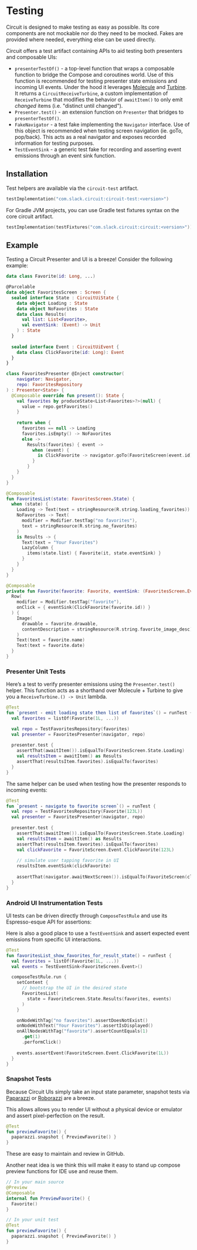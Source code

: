 Testing
=======

Circuit is designed to make testing as easy as possible. Its core components are not mockable nor do they need to be mocked. Fakes are provided where needed, everything else can be used directly.

Circuit offers a test artifact containing APIs to aid testing both presenters and composable UIs:

- `presenterTestOf()` - a top-level function that wraps a composable function to bridge the Compose and coroutines world. Use of this function is recommended for testing presenter state emissions and incoming UI events. Under the hood it leverages [Molecule](https://github.com/cashapp/molecule) and [Turbine](https://github.com/cashapp/turbine). It returns a `CircuitReceiveTurbine`, a custom implementation of `ReceiveTurbine` that modifies the behavior of `awaitItem()` to only emit _changed_ items (i.e. "distinct until changed").
- `Presenter.test()` - an extension function on `Presenter` that bridges to `presenterTestOf()`.
- `FakeNavigator` - a test fake implementing the `Navigator` interface. Use of this object is recommended when testing screen navigation (ie. goTo, pop/back). This acts as a real navigator and exposes recorded information for testing purposes.
- `TestEventSink` - a generic test fake for recording and asserting event emissions through an event sink function.

## Installation

Test helpers are available via the `circuit-test` artifact.

```kotlin
testImplementation("com.slack.circuit:circuit-test:<version>")
```

For Gradle JVM projects, you can use Gradle test fixtures syntax on the core circuit artifact.

```kotlin
testImplementation(testFixtures("com.slack.circuit:circuit:<version>"))
```

## Example

Testing a Circuit Presenter and UI is a breeze! Consider the following example:

```kotlin
data class Favorite(id: Long, ...)

@Parcelable
data object FavoritesScreen : Screen {
  sealed interface State : CircuitUiState {
    data object Loading : State
    data object NoFavorites : State
    data class Results(
      val list: List<Favorite>,
      val eventSink: (Event) -> Unit
    ) : State
  }
  
  sealed interface Event : CircuitUiEvent {
    data class ClickFavorite(id: Long): Event
  }
}

class FavoritesPresenter @Inject constructor(
    navigator: Navigator,
    repo: FavoritesRepository
) : Presenter<State> {
  @Composable override fun present(): State {
    val favorites by produceState<List<Favorites>?>(null) {
      value = repo.getFavorites()
    }
    
    return when {
      favorites == null -> Loading
      favorites.isEmpty() -> NoFavorites
      else ->
        Results(favorites) { event ->
          when (event) {
            is ClickFavorite -> navigator.goTo(FavoriteScreen(event.id))
          }
        }
    }
  }
}

@Composable
fun FavoritesList(state: FavoritesScreen.State) {
  when (state) {
    Loading -> Text(text = stringResource(R.string.loading_favorites))
    NoFavorites -> Text(
      modifier = Modifier.testTag("no favorites"),
      text = stringResource(R.string.no_favorites)
    )
    is Results -> {
      Text(text = "Your Favorites")
      LazyColumn {
        items(state.list) { Favorite(it, state.eventSink) }
      }
    }
  }
}

@Composable
private fun Favorite(favorite: Favorite, eventSink: (FavoritesScreen.Event) -> Unit) {
  Row(
    modifier = Modifier.testTag("favorite"),
    onClick = { eventSink(ClickFavorite(favorite.id)) }
  ) {
    Image(
      drawable = favorite.drawable, 
      contentDescription = stringResource(R.string.favorite_image_desc)
    )
    Text(text = favorite.name)
    Text(text = favorite.date)
  }
}
```

### Presenter Unit Tests

Here’s a test to verify presenter emissions using the `Presenter.test()` helper. This function acts as a shorthand over Molecule + Turbine to give you a `ReceiveTurbine.() -> Unit` lambda.

```kotlin
@Test 
fun `present - emit loading state then list of favorites`() = runTest {
  val favorites = listOf(Favorite(1L, ...))

  val repo = TestFavoritesRepository(favorites)
  val presenter = FavoritesPresenter(navigator, repo)
  
  presenter.test {
    assertThat(awaitItem()).isEqualTo(FavoritesScreen.State.Loading)
    val resultsItem = awaitItem() as Results
    assertThat(resultsItem.favorites).isEqualTo(favorites)
  }
}
```

The same helper can be used when testing how the presenter responds to incoming events: 

```kotlin
@Test 
fun `present - navigate to favorite screen`() = runTest {
  val repo = TestFavoritesRepository(Favorite(123L))
  val presenter = FavoritesPresenter(navigator, repo)
  
  presenter.test {
    assertThat(awaitItem()).isEqualTo(FavoritesScreen.State.Loading)
    val resultsItem = awaitItem() as Results
    assertThat(resultsItem.favorites).isEqualTo(favorites)
    val clickFavorite = FavoriteScreen.Event.ClickFavorite(123L)
    
    // simulate user tapping favorite in UI
    resultsItem.eventSink(clickFavorite)
    
    assertThat(navigator.awaitNextScreen()).isEqualTo(FavoriteScreen(clickFavorite.id))
  }
}
```

### Android UI Instrumentation Tests

UI tests can be driven directly through `ComposeTestRule` and use its Espresso-esque API for assertions:

Here is also a good place to use a `TestEventSink` and assert expected event emissions from specific UI interactions.

```kotlin
@Test
fun favoritesList_show_favorites_for_result_state() = runTest {
  val favorites = listOf(Favorite(1L, ...))
  val events = TestEventSink<FavoriteScreen.Event>()

  composeTestRule.run {
    setContent { 
      // bootstrap the UI in the desired state
      FavoritesList(
        state = FavoriteScreen.State.Results(favorites, events)
      )
    }

    onNodeWithTag("no favorites").assertDoesNotExist()
    onNodeWithText("Your Favorites").assertIsDisplayed()
    onAllNodesWithTag("favorite").assertCountEquals(1)
      .get(1)
      .performClick()
    
    events.assertEvent(FavoriteScreen.Event.ClickFavorite(1L))
  }
}
```


### Snapshot Tests

Because Circuit UIs simply take an input state parameter, snapshot tests via [Paparazzi](https://github.com/cashapp/paparazzi) or [Roborazzi](https://github.com/takahirom/roborazzi) are a breeze.

This allows allows you to render UI without a physical device or emulator and assert pixel-perfection on the result.

```kotlin
@Test
fun previewFavorite() {
  paparazzi.snapshot { PreviewFavorite() }
}
```

These are easy to maintain and review in GitHub.

Another neat idea is we think this will make it easy to stand up compose preview functions for IDE use and reuse them.

```kotlin
// In your main source
@Preview
@Composable
internal fun PreviewFavorite() {
  Favorite()
}

// In your unit test
@Test
fun previewFavorite() {
  paparazzi.snapshot { PreviewFavorite() }
}
```
